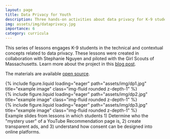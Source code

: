 ```yaml
---
layout: page
title: Data Privacy for Youth
description: Three hands-on activities about data privacy for K-9 students.
img: assets/img/dataprivacy.jpg
importance: 6
category: curricula
---
```


This series of lessons engages K-9 students in the technical and contextual concepts related to data privacy. These lessons were created in collaboration with Stephanie Nguyen and piloted with the Girl Scouts of Massachusetts. Learn more about the project in this <a href="https://www.media.mit.edu/posts/family-friendly-data-privacy-ai-activities-interactive-lessons-to-help-kids-learn-and-design-with-data-privacy-in-mind/">blog post<a>.

The materials are available <a href="https://docs.google.com/document/d/17x1vwEAS-NT5OoFjaxwPliUrmhrt2LChN0xtWntRr68/edit?usp=sharing">open source<a>.

<div class="row">
    <div class="col-sm mt-3 mt-md-0">
        {% include figure.liquid loading="eager" path="assets/img/dp1.jpg" title="example image" class="img-fluid rounded z-depth-1" %}
    </div>
    <div class="col-sm mt-3 mt-md-0">
        {% include figure.liquid loading="eager" path="assets/img/dp2.jpg" title="example image" class="img-fluid rounded z-depth-1" %}
    </div>
    <div class="col-sm mt-3 mt-md-0">
        {% include figure.liquid loading="eager" path="assets/img/dp3.jpg" title="example image" class="img-fluid rounded z-depth-1" %}
    </div>
</div>
<div class="caption">
    Example slides from lessons in which students 1) Determine who the "mystery user" of a YouTube Recommendation page is, 2) create transparent ads, and 3) understand how consent can be designed into online platforms.
</div>
